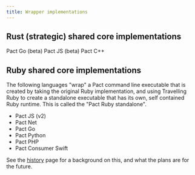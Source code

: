 ```yaml
---
title: Wrapper implementations
---
```


## Rust (strategic) shared core implementations

Pact Go (beta)
Pact JS (beta)
Pact C++
## Ruby shared core implementations

The following languages "wrap" a Pact command line executable that is created by taking the original Ruby implementation, and using Travelling Ruby to create a standalone executable that has its own, self contained Ruby runtime. This is called the "Pact Ruby standalone".

* Pact JS (v2)
* Pact Net
* Pact Go
* Pact Python
* Pact PHP
* Pact Consumer Swift

See the [history](/history) page for a background on this, and what the plans are for the future.